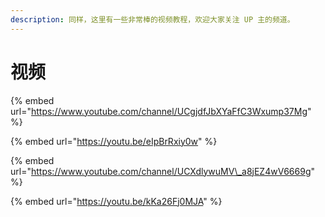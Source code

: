 ```yaml
---
description: 同样，这里有一些非常棒的视频教程，欢迎大家关注 UP 主的频道。
---
```


# 视频

{% embed url="https://www.youtube.com/channel/UCgjdfJbXYaFfC3Wxump37Mg" %}



{% embed url="https://youtu.be/eIpBrRxiy0w" %}



{% embed url="https://www.youtube.com/channel/UCXdlywuMV\_a8jEZ4wV6669g" %}

{% embed url="https://youtu.be/kKa26Fj0MJA" %}



